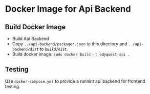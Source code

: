 # Docker Image for Api Backend

## Build Docker Image

* Build Api Backend
* Copy `../api-backend/package*.json` to this directory and `../api-backend/dist` to `build/dist`.
* Build docker image: `sudo docker build -t odyquest-api .`

## Testing

Use `docker-compose.yml` to provide a runnint api backend for frontend testing.

